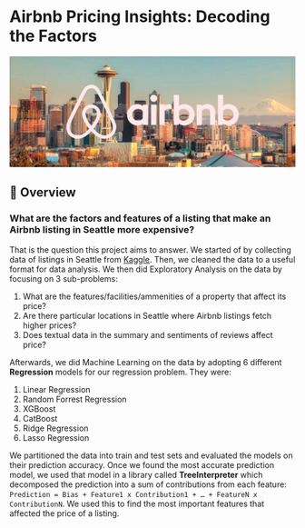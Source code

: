 # Airbnb Pricing Insights: Decoding the Factors

[![Seattle](seattle.jpg)](https://mohamedirfansh.github.io/Airbnb-Data-Science-Project/)



## 📖 Overview
### What are the factors and features of a listing that make an Airbnb listing in Seattle more expensive?  
  
That is the question this project aims to answer. We started of by collecting data of listings in Seattle from [Kaggle](https://www.kaggle.com/airbnb/seattle). Then, we cleaned the data to a useful format for data analysis. We then did Exploratory Analysis on the data by focusing on 3 sub-problems:

1. What are the features/facilities/ammenities of a property that affect its price?
2. Are there particular locations in Seattle where Airbnb listings fetch higher prices?
3. Does textual data in the summary and sentiments of reviews affect price?

Afterwards, we did Machine Learning on the data by adopting 6 different **Regression** models for our regression problem. They were:

1. Linear Regression
2. Random Forrest Regression
3. XGBoost
4. CatBoost
5. Ridge Regression
6. Lasso Regression

We partitioned the data into train and test sets and evaluated the models on their prediction accuracy. Once we found the most accurate prediction model, we used that model in a library called **TreeInterpreter** which decomposed the prediction into a sum of contributions from each feature: `Prediction = Bias + Feature1 x Contribution1 + … + FeatureN x ContributionN`. We used this to find the most important features that affected the price of a listing.




